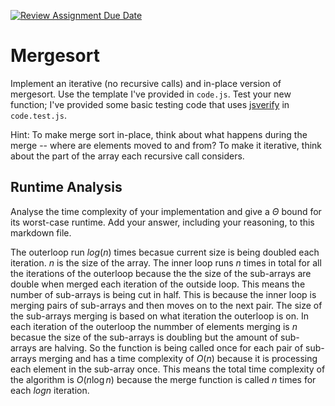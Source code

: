[![Review Assignment Due Date](https://classroom.github.com/assets/deadline-readme-button-24ddc0f5d75046c5622901739e7c5dd533143b0c8e959d652212380cedb1ea36.svg)](https://classroom.github.com/a/1uurLsu5)
# Mergesort

Implement an iterative (no recursive calls) and in-place version of mergesort.
Use the template I've provided in `code.js`. Test your new function; I've
provided some basic testing code that uses
[jsverify](https://jsverify.github.io/) in `code.test.js`.

Hint: To make merge sort in-place, think about what happens during the merge --
where are elements moved to and from? To make it iterative, think about the
part of the array each recursive call considers.

## Runtime Analysis

Analyse the time complexity of your implementation and give a $\Theta$ bound for
its worst-case runtime. Add your answer, including your reasoning, to this
markdown file.

The outerloop run $log(n)$ times becasue current size is being doubled each iteration. $n$ is the size of the array. The inner loop runs $n$ times in total for all the iterations of the outerloop because the 
the size of the sub-arrays are double when merged each iteration of the outside loop. This means the number of sub-arrays is being cut in half. This is because the inner loop is merging pairs of sub-arrays and then moves on to the next pair. The size of the sub-arrays merging is based on what iteration the outerloop is on. In each iteration of the outerloop the nummber of elements merging is $n$ becasue the size of the sub-arrays is doubling but the amount of sub-arrays are halving. So the function is being called once for each pair of sub-arrays merging and has a time complexity of $O(n)$ because it is processing each element in the sub-array once.
This means the total time complexity of the algorithm is $O(n\log n)$ because the merge function is called $n$ times for each $log n$ iteration.
